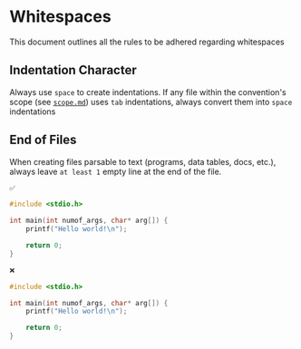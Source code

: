 # Whitespaces
This document outlines all the rules to be adhered regarding whitespaces

## Indentation Character
Always use `space` to create indentations. If any file within the convention's
scope (see [`scope.md`](./scope.md)) uses `tab` indentations, always convert 
them into `space` indentations

## End of Files
When creating files parsable to text (programs, data tables, docs, etc.),
always leave `at least 1` empty line at the end of the file.

```c
✅

#include <stdio.h>

int main(int numof_args, char* arg[]) {
    printf("Hello world!\n");

    return 0;
}

```

```c
❌

#include <stdio.h>

int main(int numof_args, char* arg[]) {
    printf("Hello world!\n");

    return 0;
}
```